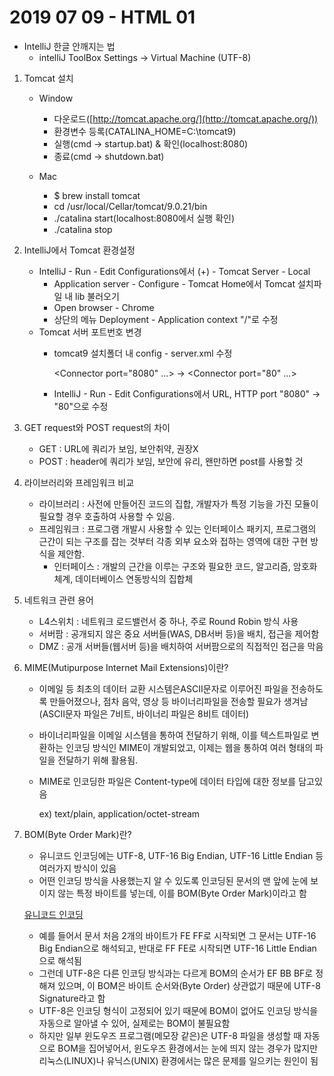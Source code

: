 # 2019 07 09 - HTML 01

- IntelliJ 한글 안깨지는 법
    - intelliJ ToolBox Settings → Virtual Machine (UTF-8)

1. Tomcat 설치
    - Window
        - 다운로드([http://tomcat.apache.org/](http://tomcat.apache.org/))
        - 환경변수 등록(CATALINA_HOME=C:\tomcat9)
        - 실행(cmd → startup.bat) & 확인(localhost:8080)
        - 종료(cmd → shutdown.bat)

    - Mac
        - $ brew install tomcat
        - cd /usr/local/Cellar/tomcat/9.0.21/bin
        - ./catalina start(localhost:8080에서 실행 확인)
        - ./catalina stop

2. IntelliJ에서 Tomcat 환경설정
    - IntelliJ - Run - Edit Configurations에서 (+) - Tomcat Server - Local
        - Application server - Configure - Tomcat Home에서 Tomcat 설치파일 내 lib 불러오기
        - Open browser - Chrome
        - 상단의 메뉴 Deployment - Application context "/"로 수정
    - Tomcat 서버 포트번호 변경
        - tomcat9 설치폴더 내 config - server.xml 수정

            <Connector port="8080" ...> → <Connector port="80" ...>

        - IntelliJ - Run - Edit Configurations에서 URL, HTTP port "8080" → "80"으로 수정

3. GET request와 POST request의 차이

    - GET : URL에 쿼리가 보임, 보안취약, 권장X
    - POST : header에 쿼리가 보임, 보안에 유리, 왠만하면 post를 사용할 것

4. 라이브러리와 프레임워크 비교

    - 라이브러리 : 사전에 만들어진 코드의 집합, 개발자가 특정 기능을 가진 모듈이 필요할 경우 호출하여 사용할 수 있음.
    - 프레임워크 : 프로그램 개발시 사용할 수 있는 인터페이스 패키지, 프로그램의 근간이 되는 구조를 잡는 것부터 각종 외부 요소와 접하는 영역에 대한 구현 방식을 제안함.
        - 인터페이스 : 개발의 근간을 이루는 구조와 필요한 코드, 알고리즘, 암호화체계, 데이터베이스 연동방식의 집합체

5. 네트워크 관련 용어

    - L4스위치 : 네트워크 로드밸런서 중 하나, 주로 Round Robin 방식 사용
    - 서버팜 : 공개되지 않은 중요 서버들(WAS, DB서버 등)을 배치, 접근을 제어함
    - DMZ : 공개 서버들(웹서버 등)을 배치하여 서버팜으로의 직접적인 접근을 막음

6. MIME(Mutipurpose Internet Mail Extensions)이란?

    - 이메일 등 최초의 데이터 교환 시스템은ASCII문자로 이루어진 파일을 전송하도록 만들어졌으나, 점차 음악, 영상 등 바이너리파일을 전송할 필요가 생겨남(ASCII문자 파일은 7비트, 바이너리 파일은 8비트 데이터)
    - 바이너리파일을 이메일 시스템을 통하여 전달하기 위해, 이를 텍스트파일로 변환하는 인코딩 방식인 MIME이 개발되었고, 이제는 웹을 통하여 여러 형태의 파일을 전달하기 위해 활용됨.
    - MIME로 인코딩한 파일은 Content-type에 데이터 타입에 대한 정보를 담고있음

        ex) text/plain, application/octet-stream

7. BOM(Byte Order Mark)란?

    - 유니코드 인코딩에는 UTF-8, UTF-16 Big Endian, UTF-16 Little Endian 등 여러가지 방식이 있음
    - 어떤 인코딩 방식을 사용했는지 알 수 있도록 인코딩된 문서의 맨 앞에 눈에 보이지 않는 특정 바이트를 넣는데, 이를 BOM(Byte Order Mark)이라고 함

    [유니코드 인코딩](./Untitled-fe1facf3-c84f-43b8-a47e-e3cbf9dd140b.csv)

    - 예를 들어서 문서 처음 2개의 바이트가 FE FF로 시작되면 그 문서는 UTF-16 Big Endian으로 해석되고, 반대로 FF FE로 시작되면 UTF-16 Little Endian으로 해석됨
    - 그런데 UTF-8은 다른 인코딩 방식과는 다르게 BOM의 순서가 EF BB BF로 정해져 있으며, 이 BOM은 바이트 순서와(Byte Order) 상관없기 때문에 UTF-8 Signature라고 함
    - UTF-8은 인코딩 형식이 고정되어 있기 때문에 BOM이 없어도 인코딩 방식을 자동으로 알아낼 수 있어, 실제로는 BOM이 불필요함
    - 하지만 일부 윈도우즈 프로그램(메모장 같은)은 UTF-8 파일을 생성할 때 자동으로 BOM을 집어넣어서, 윈도우즈 환경에서는 눈에 띄지 않는 경우가 많지만 리눅스(LINUX)나 유닉스(UNIX) 환경에서는 많은 문제를 일으키는 원인이 됨
